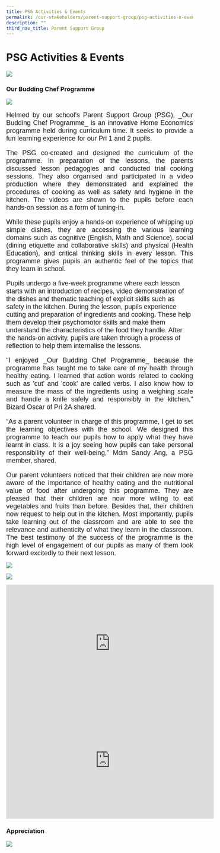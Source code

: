 ```yaml
---
title: PSG Activities & Events
permalink: /our-stakeholders/parent-support-group/psg-activities-n-events/
description: ""
third_nav_title: Parent Support Group
---
```

# **PSG Activities & Events**

![](/images/psg.jpg)

### Our Budding Chef Programme

![](/images/BuddingChefmain.jpg)
<font face="arial, sans-serif" size="4">
<p align="justify">
Helmed by our school’s Parent Support Group (PSG), _Our Budding Chef Programme_ is an innovative Home Economics programme held during curriculum time. It seeks to provide a fun learning experience for our Pri 1 and 2 pupils.
  
<p align="justify">
The PSG co-created and designed the curriculum of the programme. In preparation of the lessons, the parents discussed lesson pedagogies and conducted trial cooking sessions. They also organised and participated in a video production where they demonstrated and explained the procedures of cooking as well as safety and hygiene in the kitchen. The videos are shown to the pupils before each hands-on session as a form of tuning-in.

<p align="justify">
While these pupils enjoy a hands-on experience of whipping up simple dishes, they are accessing the various learning domains such as cognitive (English, Math and Science), social (dining etiquette and collaborative skills) and physical (Health Education), and critical thinking skills in every lesson. This programme gives pupils an authentic feel of the topics that they learn in school.

Pupils undergo a five-week programme where each lesson starts with an introduction of recipes, video demonstration of the dishes and thematic teaching of explicit skills such as safety in the kitchen. During the lesson, pupils experience cutting and preparation of ingredients and cooking. These help them develop their psychomotor skills and make them understand the characteristics of the food they handle. After the hands-on activity, pupils are taken through a process of reflection to help them internalise the lessons.
	
<p align="justify">
"I enjoyed _Our Budding Chef Programme_ because the programme has taught me to take care of my health through healthy eating. I learned that action words related to cooking such as 'cut' and 'cook' are called verbs. I also know how to measure the mass of the ingredients using a weighing scale and handle a knife safely and responsibly in the kitchen," Bizard Oscar of Pri 2A shared.

<p align="justify">
“As a parent volunteer in charge of this programme, I get to set the learning objectives with the school. We designed this programme to teach our pupils how to apply what they have learnt in class. It is a joy seeing how pupils can take personal responsibility of their well-being,” Mdm Sandy Ang, a PSG member, shared.

<p align="justify">
Our parent volunteers noticed that their children are now more aware of the importance of healthy eating and the nutritional value of food after undergoing this programme. They are pleased that their children are now more willing to eat vegetables and fruits than before. Besides that, their children now request to help out in the kitchen. Most importantly, pupils take learning out of the classroom and are able to see the relevance and authenticity of what they learn in the classroom. The best testimony of the success of the programme is the high level of engagement of our pupils as many of them look forward excitedly to their next lesson. </font>

![](/images/BuddingChef_photo.jpg)

![](/images/BuddingChef.jpg)

<iframe width="560" height="315" src="https://www.youtube.com/embed/KfOspdWL8mQ" title="PSG of Park View Primary School - 2013 to 2015" frameborder="0" allow="accelerometer; autoplay; clipboard-write; encrypted-media; gyroscope; picture-in-picture; web-share" allowfullscreen></iframe>
	
<iframe width="560" height="315" src="https://www.youtube.com/embed/lXV28co4d2A" title="PSG of Park View Primary School 2016-2017" frameborder="0" allow="accelerometer; autoplay; clipboard-write; encrypted-media; gyroscope; picture-in-picture; web-share" allowfullscreen></iframe>

### Appreciation

![](/images/frame.jpg)